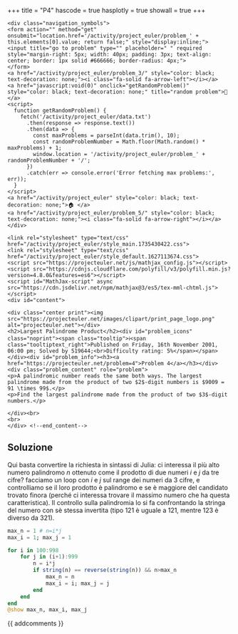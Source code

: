 +++
title = "P4"
hascode = true
hasplotly = true
showall = true
+++

~~~
<div class="navigation_symbols">
<form action="" method="get" onsubmit="location.href='/activity/project_euler/problem_' + this.elements[0].value; return false;" style="display:inline;">
<input title="go to problem" type="" placeholder=" " required style="margin-right: 5px; width: 40px; padding: 3px; text-align: center; border: 1px solid #666666; border-radius: 4px;">
</form>
<a href="/activity/project_euler/problem_3/" style="color: black; text-decoration: none;"><i class="fa-solid fa-arrow-left"></i></a>
<a href="javascript:void(0)" onclick="getRandomProblem()" style="color: black; text-decoration: none;" title="random problem">🎲 </a>
<script>
  function getRandomProblem() {
    fetch('/activity/project_euler/data.txt') 
      .then(response => response.text())
      .then(data => {
        const maxProblems = parseInt(data.trim(), 10);
        const randomProblemNumber = Math.floor(Math.random() * maxProblems) + 1;
        window.location = '/activity/project_euler/problem_' + randomProblemNumber + '/';
      })
      .catch(err => console.error('Error fetching max problems:', err));
  }
</script>
<a href="/activity/project_euler" style="color: black; text-decoration: none;">🏠 </a>
<a href="/activity/project_euler/problem_5/" style="color: black; text-decoration: none;"><i class="fa-solid fa-arrow-right"></i></a>
</div>
~~~

~~~
<link rel="stylesheet" type="text/css" href="/activity/project_euler/style_main.1735430422.css">
<link rel="stylesheet" type="text/css" href="/activity/project_euler/style_default.1627113674.css">
<script src="https://projecteuler.net/js/mathjax_config.js"></script>
<script src="https://cdnjs.cloudflare.com/polyfill/v3/polyfill.min.js?version=4.8.0&features=es6"></script>
<script id="MathJax-script" async
src="https://cdn.jsdelivr.net/npm/mathjax@3/es5/tex-mml-chtml.js">
</script>
<div id="content">

<div class="center print"><img src="https://projecteuler.net/images/clipart/print_page_logo.png" alt="projecteuler.net"></div>
<h2>Largest Palindrome Product</h2><div id="problem_icons" class="noprint"><span class="tooltip">ℹ️<span class="tooltiptext_right">Published on Friday, 16th November 2001, 06:00 pm; Solved by 519644;<br>Difficulty rating: 5%</span></span></div><div id="problem_info"><h3><a href="https://projecteuler.net/problem=4">Problem 4</a></h3></div>
<div class="problem_content" role="problem">
<p>A palindromic number reads the same both ways. The largest palindrome made from the product of two $2$-digit numbers is $9009 = 91 \times 99$.</p>
<p>Find the largest palindrome made from the product of two $3$-digit numbers.</p>

</div><br>
<br>
</div> <!--end_content-->
~~~
## Soluzione
Qui basta convertire la richiesta in sintassi di Julia: ci interessa il più alto numero palindromo $n$ ottenuto come il prodotto di due numeri $i$ e $j$ da tre cifre? facciamo un loop con $i$ e $j$ sul range dei numeri da 3 cifre, e controlliamo se il loro prodotto è palindromo e se è maggiore del candidato trovato finora (perché ci interessa trovare il massimo numero che ha questa caratteristica). Il controllo sulla palindromia lo si fa confrontando la stringa del numero con sè stessa invertita (tipo 121 è uguale a 121, mentre 123 è diverso da 321).

```julia
max_n = 1 # n=i*j
max_i = 1; max_j = 1

for i in 100:998
	for j in (i+1):999
		n = i*j
		if string(n) == reverse(string(n)) && n>max_n
			max_n = n
			max_i = i; max_j = j
		end
	end
end
@show max_n, max_i, max_j
```
{{ addcomments }}
